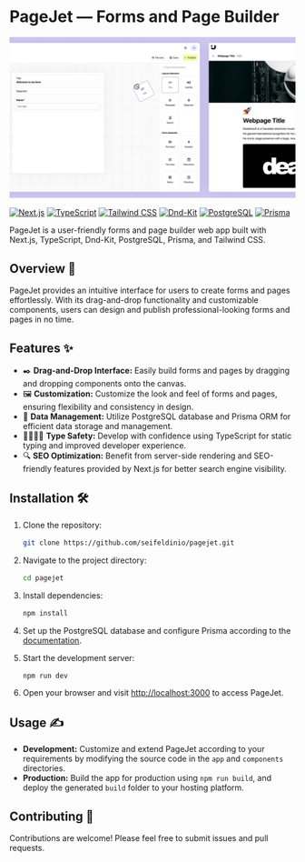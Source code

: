 # PageJet — Forms and Page Builder

![cover 1.png](./cover.webp)

[![Next.js](https://img.shields.io/badge/Next.js-v12.0.7-blue?style=flat-square&logo=next.js)](https://nextjs.org/)
[![TypeScript](https://img.shields.io/badge/TypeScript-v4.5.5-blue?style=flat-square&logo=typescript)](https://www.typescriptlang.org/)
[![Tailwind CSS](https://img.shields.io/badge/Tailwind_CSS-v3.0.9-blue?style=flat-square&logo=tailwind-css)](https://tailwindcss.com/)
[![Dnd-Kit](https://img.shields.io/badge/Dnd__Kit-v7.1.1-blue?style=flat-square)](https://dndkit.com/)
[![PostgreSQL](https://img.shields.io/badge/PostgreSQL-v14.1-blue?style=flat-square&logo=postgresql)](https://www.postgresql.org/)
[![Prisma](https://img.shields.io/badge/Prisma-v3.9.1-blue?style=flat-square&logo=prisma)](https://www.prisma.io/)


PageJet is a user-friendly forms and page builder web app built with Next.js, TypeScript, Dnd-Kit, PostgreSQL, Prisma, and Tailwind CSS.

## Overview 🦄

PageJet provides an intuitive interface for users to create forms and pages effortlessly. With its drag-and-drop functionality and customizable components, users can design and publish professional-looking forms and pages in no time.

## Features ✨

- ✒️ **Drag-and-Drop Interface:** Easily build forms and pages by dragging and dropping components onto the canvas.
- 🖼️ **Customization:** Customize the look and feel of forms and pages, ensuring flexibility and consistency in design.
- 🐘 **Data Management:** Utilize PostgreSQL database and Prisma ORM for efficient data storage and management.
- 👨‍💻👩‍💻 **Type Safety:** Develop with confidence using TypeScript for static typing and improved developer experience.
- 🔍 **SEO Optimization:** Benefit from server-side rendering and SEO-friendly features provided by Next.js for better search engine visibility.

## Installation 🛠️

1. Clone the repository:

   ```bash
   git clone https://github.com/seifeldinio/pagejet.git
   ```

2. Navigate to the project directory:

   ```bash
   cd pagejet
   ```

3. Install dependencies:

   ```bash
   npm install
   ```

4. Set up the PostgreSQL database and configure Prisma according to the [documentation](https://www.prisma.io/docs/getting-started/setup-prisma/start-from-scratch).

5. Start the development server:

   ```bash
   npm run dev
   ```

6. Open your browser and visit [http://localhost:3000](http://localhost:3000) to access PageJet.

## Usage ✍️

- **Development:** Customize and extend PageJet according to your requirements by modifying the source code in the `app` and `components` directories.
- **Production:** Build the app for production using `npm run build`, and deploy the generated `build` folder to your hosting platform.

## Contributing 🤝

Contributions are welcome! Please feel free to submit issues and pull requests.
